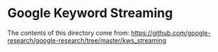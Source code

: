 # Google Keyword Streaming

The contents of this directory come from:
https://github.com/google-research/google-research/tree/master/kws_streaming


